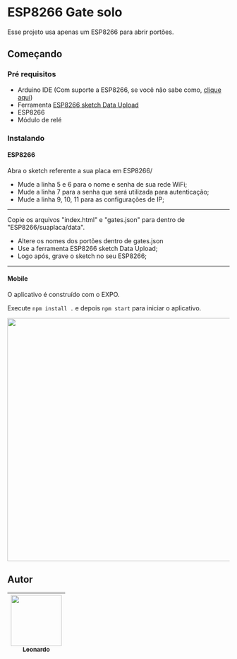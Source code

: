 # ESP8266 Gate solo

Esse projeto usa apenas um ESP8266 para abrir portões.

## Começando

### Pré requisitos

* Arduino IDE (Com suporte a ESP8266, se você não sabe como, [clique aqui](http://autocorerobotica.blog.br/aprenda-configurar-ide-arduino-para-familia-esp8266/))
* Ferramenta [ESP8266 sketch Data Upload](https://github.com/esp8266/arduino-esp8266fs-plugin/releases)
* ESP8266
* Módulo de relé

### Instalando

#### ESP8266

Abra o sketch referente a sua placa em ESP8266/

* Mude a linha 5 e 6 para o nome e senha de sua rede WiFi;
* Mude a linha 7 para a senha que será utilizada para autenticação;
* Mude a linha 9, 10, 11 para as configurações de IP;
***

Copie os arquivos "index.html" e "gates.json" para dentro de "ESP8266/suaplaca/data".

* Altere os nomes dos portões dentro de gates.json
* Use a ferramenta ESP8266 sketch Data Upload;
* Logo após, grave o sketch no seu ESP8266;
***

#### Mobile

O aplicativo é construído com o EXPO.

Execute ```npm install .``` e depois ```npm start``` para iniciar o aplicativo.

<p align="center">
    <img src="project-preview.gif" width="550">
</p>

## Autor
| [<img src="https://avatars0.githubusercontent.com/u/39628486?s=460&v=4" width=115><br><sub>Leonardo</sub>](https://github.com/Leogamermmmm) |
| :---: |